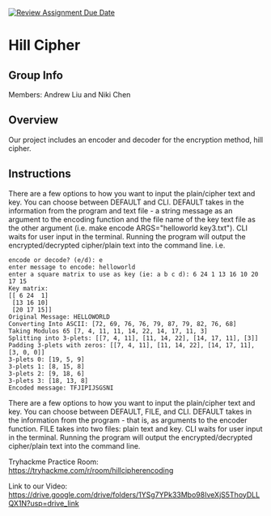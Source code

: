 [![Review Assignment Due Date](https://classroom.github.com/assets/deadline-readme-button-24ddc0f5d75046c5622901739e7c5dd533143b0c8e959d652212380cedb1ea36.svg)](https://classroom.github.com/a/ecp4su41)
# Hill Cipher
## Group Info
Members: Andrew Liu and Niki Chen
## Overview
Our project includes an encoder and decoder for the encryption method, hill cipher.
## Instructions
There are a few options to how you want to input the plain/cipher text and key. You can choose between DEFAULT and CLI. DEFAULT takes in the information from the program and text file - a string message as an argument to the encoding function and the file name of the key text file as the other argument (i.e. make encode ARGS="helloworld key3.txt"). CLI waits for user input in the terminal. Running the program will output the encrypted/decrypted cipher/plain text into the command line. i.e.
```
encode or decode? (e/d): e
enter message to encode: helloworld
enter a square matrix to use as key (ie: a b c d): 6 24 1 13 16 10 20 17 15
Key matrix:
[[ 6 24  1]
 [13 16 10]
 [20 17 15]]
Original Message: HELLOWORLD
Converting Into ASCII: [72, 69, 76, 76, 79, 87, 79, 82, 76, 68]
Taking Modulos 65 [7, 4, 11, 11, 14, 22, 14, 17, 11, 3]
Splitting into 3-plets: [[7, 4, 11], [11, 14, 22], [14, 17, 11], [3]]
Padding 3-plets with zeros: [[7, 4, 11], [11, 14, 22], [14, 17, 11], [3, 0, 0]]
3-plets 0: [19, 5, 9]
3-plets 1: [8, 15, 8]
3-plets 2: [9, 18, 6]
3-plets 3: [18, 13, 8]
Encoded message: TFJIPIJSGSNI
```
There are a few options to how you want to input the plain/cipher text and key. You can choose between DEFAULT, FILE, and CLI. DEFAULT takes in the information from the program - that is, as arguments to the encoder function. FILE takes into two files: plain text and key. CLI waits for user input in the terminal. Running the program will output the encrypted/decrypted cipher/plain text into the command line. 

Tryhackme Practice Room: https://tryhackme.com/r/room/hillcipherencoding

Link to our Video: https://drive.google.com/drive/folders/1YSg7YPk33Mbo98IveXjS5ThoyDLLQX1N?usp=drive_link


